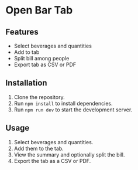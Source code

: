 # Open Bar Tab

## Features
- Select beverages and quantities
- Add to tab
- Split bill among people
- Export tab as CSV or PDF

## Installation
1. Clone the repository.
2. Run `npm install` to install dependencies.
3. Run `npm run dev` to start the development server.

## Usage
1. Select beverages and quantities.
2. Add them to the tab.
3. View the summary and optionally split the bill.
4. Export the tab as a CSV or PDF.
